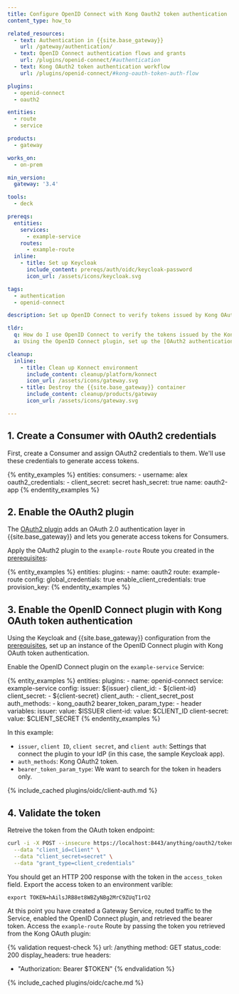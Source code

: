 ```yaml
---
title: Configure OpenID Connect with Kong Oauth2 token authentication
content_type: how_to

related_resources:
  - text: Authentication in {{site.base_gateway}}
    url: /gateway/authentication/
  - text: OpenID Connect authentication flows and grants
    url: /plugins/openid-connect/#authentication
  - text: Kong OAuth2 token authentication workflow
    url: /plugins/openid-connect/#kong-oauth-token-auth-flow

plugins:
  - openid-connect
  - oauth2

entities:
  - route
  - service

products:
  - gateway

works_on:
  - on-prem

min_version:
  gateway: '3.4'

tools:
  - deck

prereqs:
  entities:
    services:
      - example-service
    routes:
      - example-route
  inline:
    - title: Set up Keycloak
      include_content: prereqs/auth/oidc/keycloak-password
      icon_url: /assets/icons/keycloak.svg

tags:
  - authentication
  - openid-connect

description: Set up OpenID Connect to verify tokens issued by Kong OAuth 2.0 plugin against an IdP.

tldr:
  q: How do I use OpenID Connect to verify the tokens issued by the Kong OAauth2 plugin?
  a: Using the OpenID Connect plugin, set up the [OAuth2 authentication workflow](/plugins/openid-connect/#introspection-authentication-workflow) with the OAuth2 plugin to retrieve and verify tokens from {{site.base_gateway}}, then use them with an IdP.

cleanup:
  inline:
    - title: Clean up Konnect environment
      include_content: cleanup/platform/konnect
      icon_url: /assets/icons/gateway.svg
    - title: Destroy the {{site.base_gateway}} container
      include_content: cleanup/products/gateway
      icon_url: /assets/icons/gateway.svg

---
```


## 1. Create a Consumer with OAuth2 credentials

First, create a Consumer and assign OAuth2 credentials to them. 
We'll use these credentials to generate access tokens.

{% entity_examples %}
entities:
  consumers:
    - username: alex
      oauth2_credentials:
        - client_secret: secret
          hash_secret: true
          name: oauth2-app
{% endentity_examples %}

## 2. Enable the OAuth2 plugin

The [OAuth2 plugin](/plugins/oauth2/) adds an OAuth 2.0 authentication layer in {{site.base_gateway}} and lets you generate access tokens for Consumers.

Apply the OAuth2 plugin to the `example-route` Route you created in the [prerequisites](#prerequisites):

{% entity_examples %}
entities:
  plugins:
    - name: oauth2
      route: example-route
      config:
        global_credentials: true
        enable_client_credentials: true
        provision_key: 
{% endentity_examples %}

## 3. Enable the OpenID Connect plugin with Kong OAuth token authentication

Using the Keycloak and {{site.base_gateway}} configuration from the [prerequisites](#prerequisites), 
set up an instance of the OpenID Connect plugin with Kong OAuth token authentication.

Enable the OpenID Connect plugin on the `example-service` Service:

{% entity_examples %}
entities:
  plugins:
    - name: openid-connect
      service: example-service
      config:
        issuer: ${issuer}
        client_id:
        - ${client-id}
        client_secret:
        - ${client-secret}
        client_auth:
        - client_secret_post
        auth_methods:
        - kong_oauth2
        bearer_token_param_type:
        - header
variables:
  issuer:
    value: $ISSUER
  client-id:
    value: $CLIENT_ID
  client-secret:
    value: $CLIENT_SECRET
{% endentity_examples %}

In this example:
* `issuer`, `client ID`, `client secret`, and `client auth`: Settings that connect the plugin to your IdP (in this case, the sample Keycloak app).
* `auth_methods`: Kong OAuth2 token.
* `bearer_token_param_type`: We want to search for the token in headers only.

{% include_cached plugins/oidc/client-auth.md %}

## 4. Validate the token

Retreive the token from the OAuth token endpoint:

```sh
curl -i -X POST --insecure https://localhost:8443/anything/oauth2/token \
  --data "client_id=client" \
  --data "client_secret=secret" \
  --data "grant_type=client_credentials"
```

You should get an HTTP 200 response with the token in the `access_token` field. Export the access token to an environment varible:

```
export TOKEN=hAilsJRB8et8WBZyNBg2MrC9ZUqT1rO2
```

At this point you have created a Gateway Service, routed traffic to the Service, enabled the OpenID Connect plugin, and retrieved the bearer token. 
Access the `example-route` Route by passing the token you retrieved from the Kong OAuth plugin:

{% validation request-check %}
url: /anything
method: GET
status_code: 200
display_headers: true
headers:
  - "Authorization: Bearer $TOKEN"
{% endvalidation %}

{% include_cached plugins/oidc/cache.md %}